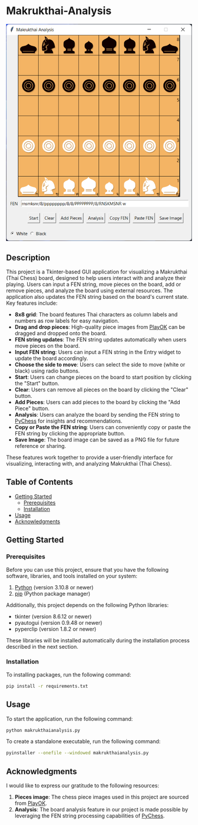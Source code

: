 # Makrukthai-Analysis

![Makrukthai Analysis Screenshot](https://raw.githubusercontent.com/natstpt/Makrukthai-Analysis/main/screenshot.png)

## Description

This project is a Tkinter-based GUI application for visualizing a Makrukthai (Thai Chess) board, designed to help users interact with and analyze their playing. Users can input a FEN string, move pieces on the board, add or remove pieces, and analyze the board using external resources. The application also updates the FEN string based on the board's current state. Key features include:

- **8x8 grid**: The board features Thai characters as column labels and numbers as row labels for easy navigation.
- **Drag and drop pieces**: High-quality piece images from [PlayOK](https://www.playok.com/th/makruk/) can be dragged and dropped onto the board.
- **FEN string updates**: The FEN string updates automatically when users move pieces on the board.
- **Input FEN string**: Users can input a FEN string in the Entry widget to update the board accordingly.
- **Choose the side to move**: Users can select the side to move (white or black) using radio buttons.
- **Start**: Users can change pieces on the board to start position by clicking the "Start" button.
- **Clear**: Users can remove all pieces on the board by clicking the "Clear" button.
- **Add Pieces**: Users can add pieces to the board by clicking the "Add Piece" button.
- **Analysis**: Users can analyze the board by sending the FEN string to [PyChess](https://www.pychess.org/analysis/makruk) for insights and recommendations.
- **Copy or Paste the FEN string**: Users can conveniently copy or paste the FEN string by clicking the appropriate button.
- **Save Image**: The board image can be saved as a PNG file for future reference or sharing.

These features work together to provide a user-friendly interface for visualizing, interacting with, and analyzing Makrukthai (Thai Chess).

## Table of Contents

- [Getting Started](#getting-started)
  - [Prerequisites](#prerequisites)
  - [Installation](#installation)
- [Usage](#usage)
- [Acknowledgments](#acknowledgments)

## Getting Started

### Prerequisites

Before you can use this project, ensure that you have the following software, libraries, and tools installed on your system:

1. [Python](https://www.python.org/) (version 3.10.8 or newer)
2. [pip](https://pip.pypa.io/en/stable/installation/) (Python package manager)

Additionally, this project depends on the following Python libraries:

- tkinter (version 8.6.12 or newer)
- pyautogui (version 0.9.48 or newer)
- pyperclip (version 1.8.2 or newer)

These libraries will be installed automatically during the installation process described in the next section.

### Installation

To installing packages, run the following command:

```bash
pip install -r requirements.txt
```

## Usage

To start the application, run the following command:

```bash
python makrukthaianalysis.py
```

To create a standalone executable, run the following command:

```bash
pyinstaller --onefile --windowed makrukthaianalysis.py
```

## Acknowledgments

I would like to express our gratitude to the following resources:

1. **Pieces image**: The chess piece images used in this project are sourced from [PlayOK](https://www.playok.com/th/makruk/).
2. **Analysis**: The board analysis feature in our project is made possible by leveraging the FEN string processing capabilities of [PyChess](https://www.pychess.org/analysis/makruk).
